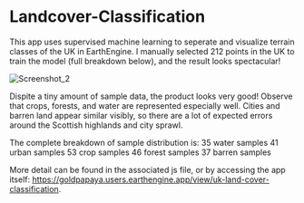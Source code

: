 # Landcover-Classification
This app uses supervised machine learning to seperate and visualize terrain classes of the UK in EarthEngine. 
I manually selected 212 points in the UK to train the model (full breakdown below), and the result looks spectacular!

![Screenshot_2](https://user-images.githubusercontent.com/93890310/211419188-874eb938-5bc6-4e72-94b8-ed5d4d041c2b.png)

Dispite a tiny amount of sample data, the product looks very good! Observe that crops, forests, and water are represented
especially well. Cities and barren land appear similar visibly, so there are a lot of expected errors around the Scottish 
highlands and city sprawl.

The complete breakdown of sample distribution is:
35 water samples
41 urban samples
53 crop samples
46 forest samples
37 barren samples

More detail can be found in the associated js file, or by accessing the app itself: https://goldpapaya.users.earthengine.app/view/uk-land-cover-classification.
